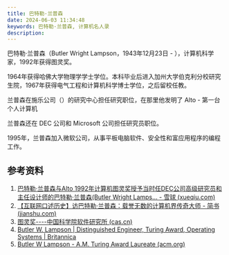 ```yaml
---
title: 巴特勒·兰普森
date: 2024-06-03 11:34:48
keywords: 巴特勒·兰普森, 计算机名人录
description: 
---
```


巴特勒·兰普森（Butler Wright Lampson，1943年12月23日 - ），计算机科学家，1992年获得图灵奖。

1964年获得哈佛大学物理学学士学位。本科毕业后进入加州大学伯克利分校研究生院，1967年获得电气工程和计算机科学博士学位，之后留校任教。

兰普森在施乐公司（）的研究中心担任研究职位，在那里他发明了 Alto - 第一台个人计算机

兰普森还在 DEC 公司和 Microsoft 公司担任研究员职位。

1995年，兰普森加入微软公司，从事平板电脑软件、安全性和富应用程序的编程工作。

## 参考资料

1. [巴特勒·兰普森与Alto 1992年计算机图灵奖授予当时任DEC公司高级研究员和主任设计师的巴特勒·兰普森(Butler Wright Lamps... - 雪球 (xueqiu.com)](https://xueqiu.com/3993902801/85227557)
1. [【互联网口述历史】访巴特勒·兰普森：载誉无数的计算机界传奇大师 - 简书 (jianshu.com)](https://www.jianshu.com/p/aaaa91764ca3)
1. [图灵奖----中国科学院软件研究所 (cas.cn)](http://www.is.cas.cn/kxcb2016/kpwz_128238/201609/t20160923_4668200.html)
1. [Butler W. Lampson | Distinguished Engineer, Turing Award, Operating Systems | Britannica](https://www.britannica.com/biography/Butler-W-Lampson)
1. [Butler W Lampson - A.M. Turing Award Laureate (acm.org)](https://amturing.acm.org/award_winners/lampson_1142421.cfm)
